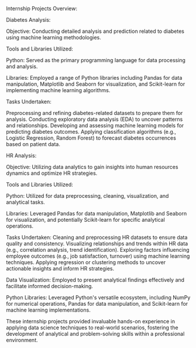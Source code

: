 Internship Projects Overview:

Diabetes Analysis:

Objective: Conducting detailed analysis and prediction related to diabetes using machine learning methodologies.

Tools and Libraries Utilized:

Python: Served as the primary programming language for data processing and analysis.

Libraries: Employed a range of Python libraries including Pandas for data manipulation, Matplotlib and Seaborn for visualization, and Scikit-learn for implementing machine learning algorithms.

Tasks Undertaken:

Preprocessing and refining diabetes-related datasets to prepare them for analysis.
Conducting exploratory data analysis (EDA) to uncover patterns and relationships.
Developing and assessing machine learning models for predicting diabetes outcomes.
Applying classification algorithms (e.g., Logistic Regression, Random Forest) to forecast diabetes occurrences based on patient data.

HR Analysis:

Objective: Utilizing data analytics to gain insights into human resources dynamics and optimize HR strategies.

Tools and Libraries Utilized:

Python: Utilized for data preprocessing, cleaning, visualization, and analytical tasks.

Libraries: Leveraged Pandas for data manipulation, Matplotlib and Seaborn for visualization, and potentially Scikit-learn for specific analytical operations.

Tasks Undertaken:
Cleaning and preprocessing HR datasets to ensure data quality and consistency.
Visualizing relationships and trends within HR data (e.g., correlation analysis, trend identification).
Exploring factors influencing employee outcomes (e.g., job satisfaction, turnover) using machine learning techniques.
Applying regression or clustering methods to uncover actionable insights and inform HR strategies.


Data Visualization: Employed to present analytical findings effectively and facilitate informed decision-making.

Python Libraries: Leveraged Python's versatile ecosystem, including NumPy for numerical operations, Pandas for data manipulation, and Scikit-learn for machine learning implementations.

These internship projects provided invaluable hands-on experience in applying data science techniques to real-world scenarios, fostering the development of analytical and problem-solving skills within a professional environment.
